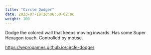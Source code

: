 ```yaml
---
title: "Circle Dodger"
date: 2023-07-18T20:06:50+02:00
weight: 100
---
```


Dodge the colored wall that keeps moving inwards. Has some Super Hexagon touch. Controlled by mouse.

https://veprogames.github.io/circle-dodger